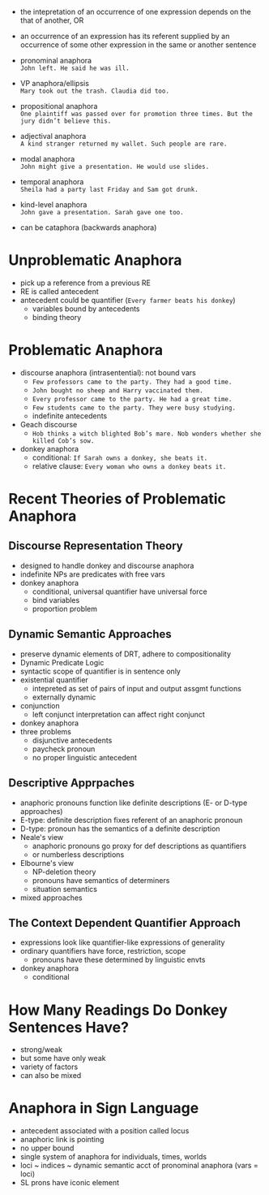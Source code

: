 * the intepretation of an occurrence of one expression depends on the that of another, OR
* an occurrence of an expression has its referent supplied by an occurrence of some other expression in the same or another sentence

* pronominal anaphora  
    `John left. He said he was ill.`
* VP anaphora/ellipsis  
    `Mary took out the trash. Claudia did too.`
* propositional anaphora  
    `One plaintiff was passed over for promotion three times. But the jury didn’t believe this.`
* adjectival anaphora  
    `A kind stranger returned my wallet. Such people are rare.`
* modal anaphora  
    `John might give a presentation. He would use slides.`
* temporal anaphora  
    `Sheila had a party last Friday and Sam got drunk.`
* kind-level anaphora  
    `John gave a presentation. Sarah gave one too.`

* can be cataphora (backwards anaphora)

# Unproblematic Anaphora
* pick up a reference from a previous RE
* RE is called antecedent
* antecedent could be quantifier (`Every farmer beats his donkey`)
    - variables bound by antecedents  
    - binding theory

# Problematic Anaphora
* discourse anaphora (intrasentential): not bound vars
    - `Few professors came to the party. They had a good time.`  
    -  `John bought no sheep and Harry vaccinated them.`  
    - `Every professor came to the party. He had a great time.`  
    - `Few students came to the party. They were busy studying.`  
    - indefinite antecedents
* Geach discourse
    - `Hob thinks a witch blighted Bob’s mare. Nob wonders whether she killed Cob’s sow.`
* donkey anaphora
    - conditional: `If Sarah owns a donkey, she beats it.`  
    - relative clause: `Every woman who owns a donkey beats it.`

# Recent Theories of Problematic Anaphora
## Discourse Representation Theory
* designed to handle donkey and discourse anaphora
* indefinite NPs are predicates with free vars
* donkey anaphora
    - conditional, universal quantifier have universal force
    - bind variables
    - proportion problem

## Dynamic Semantic Approaches
* preserve dynamic elements of DRT, adhere to compositionality
* Dynamic Predicate Logic
* syntactic scope of quantifier is in sentence only
* existential quantifier
    - intepreted as set of pairs of input and output assgmt functions
    - externally dynamic
* conjunction
    - left conjunct interpretation can affect right conjunct
* donkey anaphora
* three problems
    - disjunctive antecedents
    - paycheck pronoun
    - no proper linguistic antecedent

## Descriptive Apprpaches
* anaphoric pronouns function like definite descriptions (E- or D-type approaches)
* E-type: definite description fixes referent of an anaphoric pronoun
* D-type: pronoun has the semantics of a definite description
* Neale's view
    - anaphoric pronouns go proxy for def descriptions as quantifiers
    - or numberless descriptions
* Elbourne's view
    - NP-deletion theory
    - pronouns have semantics of determiners
    - situation semantics
* mixed approaches

## The Context Dependent Quantifier Approach
* expressions look like quantifier-like expressions of generality
* ordinary quantifiers have force, restriction, scope
    - pronouns have these determined by linguistic envts
* donkey anaphora
    - conditional

# How Many Readings Do Donkey Sentences Have?
* strong/weak
* but some have only weak
* variety of factors
* can also be mixed

# Anaphora in Sign Language
* antecedent associated with a position called locus
* anaphoric link is pointing
* no upper bound
* single system of anaphora for individuals, times, worlds
* loci ~ indices ~ dynamic semantic acct of pronominal anaphora (vars = loci)
* SL prons have iconic element
